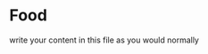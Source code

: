 <h1>Food</h1>
<p>write your content in this file as you would normally</p>
<a href="https://www.proprofs.com/quiz-school/quizshow.php?title=mzm3ndc3nw94of&q=1</a>
